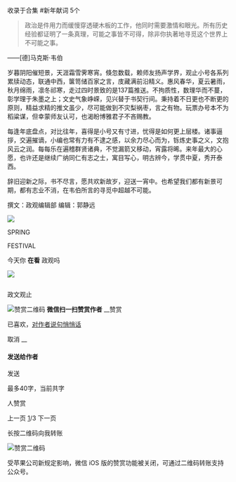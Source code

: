 

收录于合集 #新年献词 5个

  

  

> 政治是件用力而缓慢穿透硬木板的工作，他同时需要激情和眼光。所有历史经验都证明了一条真理，可能之事皆不可得，除非你执著地寻觅这个世界上不可能之事。  
>

——[德]马克斯·韦伯  

  

岁暮阴阳催短景，天涯霜雪霁寒宵。倏忽数载，赖师友扬声学界，观止小号各系列累牍动态，联通中西，箧笥储百家之言，庋藏满前沿精义。惠风春华，夏云暑雨，秋月绵雨，凛冬祁寒，走过四时景致的是137篇推送。不拘质性，数理华而不蔓，彰学理于朱墨之上；文史气象峥嵘，见兴替于书契行间。秉持着不日更也不断更的原则，精益求精的推文虽少，尽可能做到不灾梨祸枣，言之有物。玩票办号本不为稻粱谋，但幸蒙师友认可，也渴盼博雅君子不吝赐教。

  

每逢年底盘点，对比往年，喜得是小号又有寸进，忧得是如何更上层楼。诸事逼拶，交遍摧谪，小编也常有力有不逮之感，以余力尽心而为，铄炼史事之义，文抱风云之润。每每乐在遍稽群贤诸典，不觉漏箭又移动，宵露将晞。来年最大的心愿，也许还是继续广纳同仁有志之士，寓目写心，明古辨今，学贯中夏，秀开泰西。  

  

辞旧迎新之际，书不尽言，愿共欢新故岁，迎送一宵中。也希望我们都有新景可期，都有志业不消，在韦伯所言的寻觅中超越不可能。  

  

撰文：政观编辑部 编辑：郭静远  

  

![](/images/23/2.png)

SPRING

FESTIVAL  

  

今天你 **在看** 政观吗

![](/images/23/3.png)

![]()

政文观止

![赞赏二维码]() **微信扫一扫赞赏作者** __赞赏

已喜欢，[对作者说句悄悄话](javascript:;)

取消 __

#### 发送给作者

发送

最多40字，当前共字

[](javascript:;) 人赞赏

上一页 [1](javascript:;)/3 下一页

长按二维码向我转账

![赞赏二维码]()

受苹果公司新规定影响，微信 iOS 版的赞赏功能被关闭，可通过二维码转账支持公众号。

